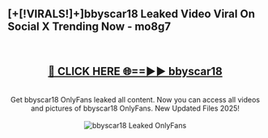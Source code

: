 <h2>[+[!VIRALS!]+]bbyscar18 Leaked Video Viral On Social X Trending Now - mo8g7</h2>
<br>
<div align="center">
<h2><a href="https://libra.edu.pl?bbyscar18" rel="nofollow">🔴 CLICK HERE 🌐==►► bbyscar18</a></h2>
<br>
Get bbyscar18 OnlyFans leaked all content. Now you can access all videos and pictures of bbyscar18 OnlyFans. New Updated Files 2025!
<br>
<br>
<a href="https://libra.edu.pl?bbyscar18" rel="nofollow" data-target="animated-image.originalLink"><img src="https://i.ibb.co.com/WyWwxjT/player-gif2.gif" alt="bbyscar18 Leaked OnlyFans" style="max-width: 100%; display: inline-block;" data-target="animated-image.originalImage"></a>
</div>
<br>